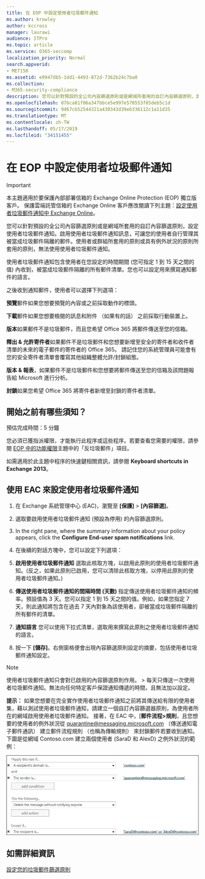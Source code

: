 ```yaml
---
title: 在 EOP 中設定使用者垃圾郵件通知
ms.author: krowley
author: kccross
manager: laurawi
audience: ITPro
ms.topic: article
ms.service: O365-seccomp
localization_priority: Normal
search.appverid:
- MET150
ms.assetid: e9947db5-1dd1-4493-872d-7362b24c7ba0
ms.collection:
- M365-security-compliance
description: 您可以針對預設的全公司內容篩選原則或是網域所套用的自訂內容篩選原則，設定使用者垃圾郵件通知。
ms.openlocfilehash: 07bca81f06a347bbce5e997e570553f85deb5c1d
ms.sourcegitcommit: 9d67cb52544321a430343d39eb336112c1a11d35
ms.translationtype: MT
ms.contentlocale: zh-TW
ms.lasthandoff: 05/17/2019
ms.locfileid: "34151455"
---
```

# <a name="configure-end-user-spam-notifications-in-eop"></a>在 EOP 中設定使用者垃圾郵件通知
  
> [!IMPORTANT]
> 本主題適用於要保護內部部署信箱的 Exchange Online Protection (EOP) 獨立版客戶。 保護雲端託管信箱的 Exchange Online 客戶應改閱讀下列主題：[設定使用者垃圾郵件通知中 Exchange Online](configure-end-user-spam-notifications-in-exchange-online.md)。 
  
您可以針對預設的全公司內容篩選原則或是網域所套用的自訂內容篩選原則，設定使用者垃圾郵件通知。啟用使用者垃圾郵件通知訊息，可讓您的使用者自行管理其被當成垃圾郵件隔離的郵件。使用者或群組所套用的原則或具有例外狀況的原則所套用的原則，無法使用使用者垃圾郵件通知。
  
使用者垃圾郵件通知包含使用者在您設定的時間期間 (您可指定 1 到 15 天之間的值) 內收到，被當成垃圾郵件隔離的所有郵件清單。您也可以設定用來撰寫通知郵件的語言。
  
之後收到通知郵件，使用者可以選擇下列選項：

**預覽**郵件如果您想要預覽的內容或之前採取動作的標頭。

**下載**郵件如果您想要檢閱的訊息和附件 （如果有的話） 之前採取行動裝置上。

**版本**如果郵件不是垃圾郵件，而且您希望 Office 365 將郵件傳送至您的信箱。

**釋出 & 允許寄件者**如果郵件不是垃圾郵件和您想要新增至安全的寄件者和收件者清單的未來的電子郵件的寄件者的 Office 365。 請記住您的系統管理員可能會有您的安全寄件者清單會覆寫其他組織整體允許/封鎖組態。

**版本 & 報表**，如果郵件不是垃圾郵件和您想要將郵件傳送至您的信箱及該問題報告給 Microsoft 進行分析。

**封鎖**如果您希望 Office 365 將寄件者新增至封鎖的寄件者清單。
  
## <a name="what-do-you-need-to-know-before-you-begin"></a>開始之前有哪些須知？
<a name="sectionSection0"> </a>

預估完成時間：5 分鐘
  
您必須已獲指派權限，才能執行此程序或這些程序。若要查看您需要的權限，請參閱 [EOP 中的功能權限](eop/feature-permissions-in-eop.md)主題中的「反垃圾郵件」項目。 
  
如需適用於此主題中程序的快速鍵相關資訊，請參閱 **Keyboard shortcuts in Exchange 2013**。
  
## <a name="use-the-eac-to-configure-end-user-spam-notifications"></a>使用 EAC 來設定使用者垃圾郵件通知

1. 在 Exchange 系統管理中心 (EAC)，瀏覽至 **[保護]** \> **[內容篩選]**。
    
2. 選取要啟用使用者垃圾郵件通知 (預設為停用) 的內容篩選原則。
    
3. In the right pane, where the summary information about your policy appears, click the **Configure End-user spam notifications** link. 
    
4. 在後續的對話方塊中，您可以設定下列選項：
    
1. **啟用使用者垃圾郵件通知** 選取此核取方塊，以啟用此原則的使用者垃圾郵件通知。(反之，如果此原則已啟用，您可以清除此核取方塊，以停用此原則的使用者垃圾郵件通知。) 
    
2. **傳送使用者垃圾郵件通知的間隔時間 (天數)** 指定傳送使用者垃圾郵件通知的頻率。預設值為 3 天。您可以指定 1 到 15 天之間的值。例如，如果您指定 7 天，則此通知將包含在過去 7 天內對象為該使用者，卻被當成垃圾郵件隔離的所有郵件的清單。 
    
3. **通知語言** 您可以使用下拉式清單，選取用來撰寫此原則之使用者垃圾郵件通知的語言。 
    
5. 按一下 **[儲存]**。右側窗格便會出現內容篩選原則設定的摘要，包括使用者垃圾郵件通知設定。
    
> [!NOTE]
>  使用者垃圾郵件通知只會對已啟用的內容篩選原則作用。 >  每天只傳送一次使用者垃圾郵件通知。無法向任何特定客戶保證通知傳遞的時間，且無法加以設定。 
  
 **提示：** 如果您想要在完全實作使用者垃圾郵件通知之前將其傳送給有限的使用者集，藉以測試使用者垃圾郵件通知，請建立一個自訂內容篩選器原則，為使用者所在的網域啟用使用者垃圾郵件通知。 接著，在 EAC 中，[**郵件流程\>規則**，且您想要的使用者的例外狀況從 quarantine@messaging.microsoft.com （傳送通知電子郵件通訊） 建立郵件流程規則 （也稱為傳輸規則） 來封鎖郵件若要收到通知。 下圖是從網域 Contoso.com 建立兩個使用者 (SaraD 和 AlexD) 之例外狀況的範例： 
  
![測試使用者垃圾郵件通知的傳輸規則](media/EOP-ESN-testspecificusers.jpg)
  
## <a name="for-more-information"></a>如需詳細資訊

[設定您的垃圾郵件篩選原則](configure-your-spam-filter-policies.md)
  
